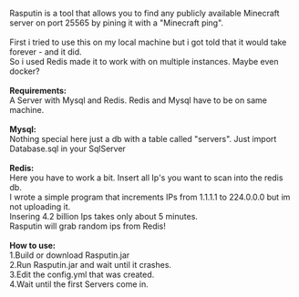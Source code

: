 Rasputin is a tool that allows you to find any publicly available Minecraft server on port 25565 by pining it with a "Minecraft ping".
<br>
<br>
First i tried to use this on my local machine but i got told that it would take forever - and it did.
<br>
So i used Redis made it to work with on multiple instances. Maybe even docker?
<br>
<br>
**Requirements:**
       <br>
       A Server with Mysql and Redis. Redis and Mysql have to be on same machine.
       <br>
       <br>
**Mysql:**
       <br>Nothing special here just a db with a table called "servers". Just import Database.sql in your SqlServer
       <br>
       <br>
**Redis:**
       <br>Here you have to work a bit. Insert all Ip's you want to scan into the redis db.
       <br>I wrote a simple program that increments IPs from 1.1.1.1 to 224.0.0.0 but im not uploading it.
       <br>Insering 4.2 billion Ips takes only about 5 minutes.
       <br>Rasputin will grab random ips from Redis!
       <br>
       <br>
**How to use:**
       <br>1.Build or download Rasputin.jar
       <br>2.Run Rasputin.jar and wait until it crashes.
       <br>3.Edit the config.yml that was created.
       <br>4.Wait until the first Servers come in.
